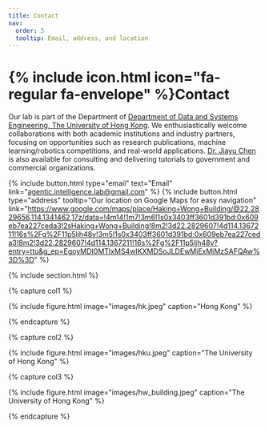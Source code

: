 ```yaml
---
title: Contact
nav:
  order: 5
  tooltip: Email, address, and location
---
```


# {% include icon.html icon="fa-regular fa-envelope" %}Contact

Our lab is part of the Department of [Department of Data and Systems Engineering, The University of Hong Kong](https://www.dase.hku.hk/). We enthusiastically welcome collaborations with both academic institutions and industry partners, focusing on opportunities such as research publications, machine learning/robotics competitions, and real-world applications. [Dr. Jiayu Chen](https://agentic-intelligence-lab.org/members/jiayu-chen.html) is also available for consulting and delivering tutorials to government and commercial organizations.

{%
  include button.html
  type="email"
  text="Email"
  link="agentic.intelligence.lab@gmail.com"
%}
{%
  include button.html
  type="address"
  tooltip="Our location on Google Maps for easy navigation"
  link="https://www.google.com/maps/place/Haking+Wong+Building/@22.2829656,114.1341462,17z/data=!4m14!1m7!3m6!1s0x3403ff3601d391bd:0x609eb7ea227ceda3!2sHaking+Wong+Building!8m2!3d22.2829607!4d114.1367211!16s%2Fg%2F11p5ljh48v!3m5!1s0x3403ff3601d391bd:0x609eb7ea227ceda3!8m2!3d22.2829607!4d114.1367211!16s%2Fg%2F11p5ljh48v?entry=ttu&g_ep=EgoyMDI0MTIxMS4wIKXMDSoJLDEwMjExMjMzSAFQAw%3D%3D"
%}

{% include section.html %}

{% capture col1 %}

{%
  include figure.html
  image="images/hk.jpeg"
  caption="Hong Kong"
%}

{% endcapture %}

{% capture col2 %}

{%
  include figure.html
  image="images/hku.jpeg"
  caption="The University of Hong Kong"
%}

{% capture col3 %}

{%
  include figure.html
  image="images/hw_building.jpeg"
  caption="The University of Hong Kong"
%}


{% endcapture %}

<!-- {% include cols.html col1=col1 col2=col2 %}

{% include section.html dark=true %}

{% capture col1 %}
Lorem ipsum dolor sit amet  
consectetur adipiscing elit  
sed do eiusmod tempor
{% endcapture %}

{% capture col2 %}
Lorem ipsum dolor sit amet  
consectetur adipiscing elit  
sed do eiusmod tempor
{% endcapture %}

{% capture col3 %}
Lorem ipsum dolor sit amet  
consectetur adipiscing elit  
sed do eiusmod tempor
{% endcapture %}

{% include cols.html col1=col1 col2=col2 col3=col3 %} -->
